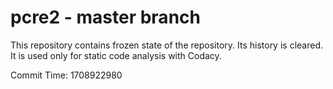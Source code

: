 # pcre2 - master branch

This repository contains frozen state of the repository.
Its history is cleared. It is used only for static code
analysis with Codacy.

Commit Time: 1708922980